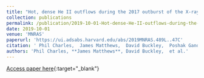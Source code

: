 ```yaml
---
title: "Hot, dense He II outflows during the 2017 outburst of the X-ray transient Swift J1357.2-0933"
collection: publications
permalink: /publication/2019-10-01-Hot-dense-He-II-outflows-during-the-2017-outburst-of-the-X-ray-transient-Swift-J13572-0933
date: 2019-10-01
venue: 'MNRAS'
paperurl: 'https://ui.adsabs.harvard.edu/abs/2019MNRAS.489L..47C'
citation: ' Phil Charles,  James Matthews,  David Buckley,  Poshak Gandhi,  Enrico Kotze,  John Paice, &quot;Hot, dense He II outflows during the 2017 outburst of the X-ray transient Swift J1357.2-0933.&quot; MNRAS, 2019.'
authors: 'Phil Charles, **James Matthews**, David Buckley,  et al.'
---
```

[Access paper here](https://ui.adsabs.harvard.edu/abs/2019MNRAS.489L..47C){:target="_blank"}
